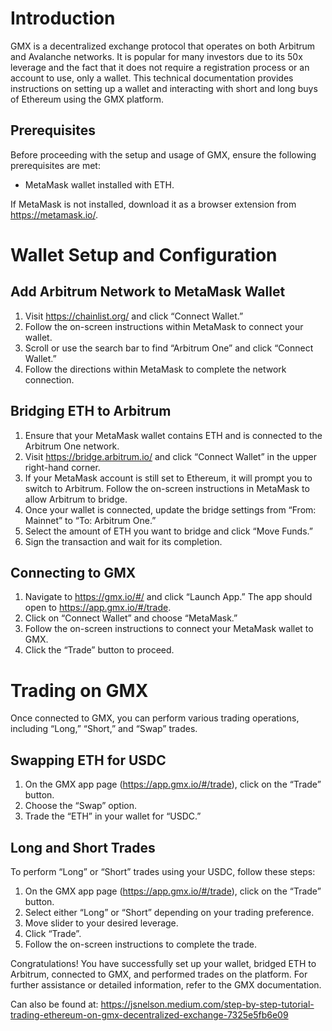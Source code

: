 # Introduction
GMX is a decentralized exchange protocol that operates on both Arbitrum and Avalanche networks. It is popular for many investors due to its 50x leverage and the fact that it does not require a registration process or an account to use, only a wallet. This technical documentation provides instructions on setting up a wallet and interacting with short and long buys of Ethereum using the GMX platform.

## Prerequisites
Before proceeding with the setup and usage of GMX, ensure the following prerequisites are met:

* MetaMask wallet installed with ETH.

If MetaMask is not installed, download it as a browser extension from https://metamask.io/.

# Wallet Setup and Configuration
## Add Arbitrum Network to MetaMask Wallet
1. Visit https://chainlist.org/ and click “Connect Wallet.”
2. Follow the on-screen instructions within MetaMask to connect your wallet.
3. Scroll or use the search bar to find “Arbitrum One” and click “Connect Wallet.”
4. Follow the directions within MetaMask to complete the network connection.

## Bridging ETH to Arbitrum
1. Ensure that your MetaMask wallet contains ETH and is connected to the Arbitrum One network.
2. Visit https://bridge.arbitrum.io/ and click “Connect Wallet” in the upper right-hand corner.
3. If your MetaMask account is still set to Ethereum, it will prompt you to switch to Arbitrum. Follow the on-screen instructions in MetaMask to allow Arbitrum to bridge.
4. Once your wallet is connected, update the bridge settings from “From: Mainnet” to “To: Arbitrum One.”
5. Select the amount of ETH you want to bridge and click “Move Funds.”
6. Sign the transaction and wait for its completion.

## Connecting to GMX
1. Navigate to https://gmx.io/#/ and click “Launch App.” The app should open to https://app.gmx.io/#/trade.
2. Click on “Connect Wallet” and choose “MetaMask.”
3. Follow the on-screen instructions to connect your MetaMask wallet to GMX.
4. Click the “Trade” button to proceed.

# Trading on GMX
Once connected to GMX, you can perform various trading operations, including “Long,” “Short,” and “Swap” trades.

## Swapping ETH for USDC
1. On the GMX app page (https://app.gmx.io/#/trade), click on the “Trade” button.
2. Choose the “Swap” option.
3. Trade the “ETH” in your wallet for “USDC.”

## Long and Short Trades
To perform “Long” or “Short” trades using your USDC, follow these steps:

1. On the GMX app page (https://app.gmx.io/#/trade), click on the “Trade” button.
2. Select either “Long” or “Short” depending on your trading preference.
3. Move slider to your desired leverage.
4. Click “Trade”.
5. Follow the on-screen instructions to complete the trade.

Congratulations! You have successfully set up your wallet, bridged ETH to Arbitrum, connected to GMX, and performed trades on the platform. For further assistance or detailed information, refer to the GMX documentation.

Can also be found at: https://jsnelson.medium.com/step-by-step-tutorial-trading-ethereum-on-gmx-decentralized-exchange-7325e5fb6e09
